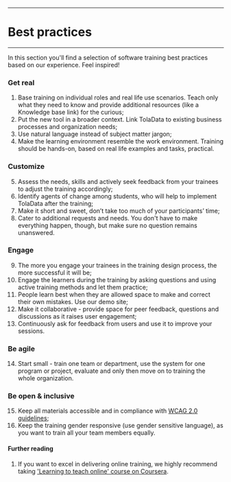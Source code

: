 ****
# Best practices
---
In this section you'll find a selection of software training best practices based on our experience. Feel inspired!

### Get real
1. Base training on individual roles and real life use scenarios. Teach only what they need to know and provide additional resources (like a Knowledge base link) for the curious;
2. Put the new tool in a broader context. Link TolaData to existing business processes and organization needs;
3. Use natural language instead of subject matter jargon;
4. Make the learning environment resemble the work environment. Training should be hands-on, based on real life examples and tasks, practical.

### Customize
5. Assess the needs, skills and actively seek feedback from your trainees to adjust the training accordingly;
6. Identify agents of change among students, who will help to implement TolaData after the training;
7. Make it short and sweet, don’t take too much of your participants’ time;
8. Cater to additional requests and needs. You don't have to make everything happen, though, but make sure no question remains unanswered.

### Engage
9. The more you engage your trainees in the training design process, the more successful it will be;
10. Engage the learners during the training by asking questions and using active training methods and let them practice; 
11. People learn best when they are allowed space to make and correct their own mistakes. Use our demo site;
12. Make it collaborative - provide space for peer feedback, questions and discussions as it raises user engagement;
13. Continuously ask for feedback from users and use it to improve your sessions.

### Be agile
14. Start small - train one team or department, use the system for one program or project, evaluate and only then move on to training the whole organization.

### Be open & inclusive
15. Keep all materials accessible and in compliance with [WCAG 2.0 guidelines](https://www.w3.org/TR/WCAG20/);
16. Keep the training gender responsive (use gender sensitive language), as you want to train all your team members equally.

#### Further reading
1. If you want to excel in delivering online training, we highly recommend taking ['Learning to teach online' course on Coursera](https://www.coursera.org/learn/teach-online).














